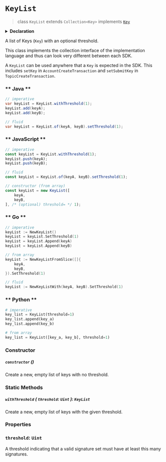 # `KeyList`

> class `KeyList` extends `Collection<Key>` implements [`Key`](reference/cryptography/Key.md)

<details>
<summary><b>Declaration</b></summary>

```typescript
class KeyList extends Collection<Key> implements Key {
    /* property */ threshold: Uint;
}
```

</details>

A list of Keys (`Key`) with an optional threshold.

This class implements the collection interface of the
implementation language and thus can look very different between each SDK.

A `KeyList` can be used anywhere that a `Key` is expected in the SDK. This
includes `setKey` in `AccountCreateTransaction` and `setSubmitKey` in
`TopicCreateTransaction`.

<!-- tabs:start -->

### ** Java **

```java
// imperative
var keyList = KeyList.withThreshold(1);
keyList.add(keyA);
keyList.add(keyB);

// fluid
var keyList = KeyList.of(keyA, keyB).setThreshold(1);
```

### ** JavaScript **

```javascript
// imperative
const keyList = KeyList.withThreshold(1);
keyList.push(keyA);
keyList.push(keyB);

// fluid
const keyList = KeyList.of(keyA, keyB).setThreshold(1);

// constructor (from array)
const keyList = new KeyList([
    keyA,
    keyB,
], /* (optional) threshold= */ 1);
```

### ** Go **

```go
// imperative
keyList := NewKeyList()
keyList = keyList.SetThreshold(1)
keyList = keyList.Append(keyA)
keyList = keyList.Append(keyB)

// from array
keyList := NewKeyListFromSlice([]{
    keyA,
    keyB,
}).SetThreshold(1)

// fluid
keyList := NewKeyListWith(keyA, keyB).SetThreshold(1)
```

### ** Python **

```python
# imperative
key_list = KeyList(threshold=1)
key_list.append(key_a)
key_list.append(key_b)

# from array
key_list = KeyList([key_a, key_b], threshold=1)
```

<!-- tabs:end -->

### Constructor

##### `constructor` ()

Create a new, empty list of keys with no threshold.

### Static Methods

##### `withThreshold` ( `threshold`: `Uint` ): `KeyList`

Create a new, empty list of keys with the given threshold.

### Properties

### `threshold`: `Uint`

A threshold indicating that a valid signature set must have at least
this many signatures.
